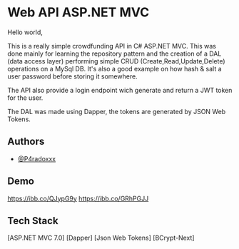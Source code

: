 
# Web API ASP.NET MVC

Hello world,

This is a really simple crowdfunding API in C# ASP.NET MVC. This was done mainly for learning the repository pattern and the creation of a  DAL (data access layer) performing simple CRUD (Create,Read,Update,Delete) operations on a MySql DB. It's also a good example on how hash & salt a user password before storing it somewhere.

The API also provide a login endpoint wich generate and return a JWT token for the user.


The DAL was made using Dapper, the tokens are generated by JSON Web Tokens.




## Authors

- [@P4radoxxx](https://github.com/P4radoxxx)


## Demo
https://ibb.co/QJypG9y
https://ibb.co/GRhPGJJ


## Tech Stack

[ASP.NET MVC 7.0]
[Dapper]
[Json Web Tokens]
[BCrypt-Next]

